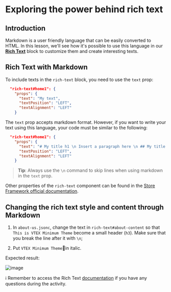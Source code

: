 # Exploring the power behind rich text

## Introduction

Markdown is a user friendly language that can be easily converted to HTML. In this lesson, we'll see how it's possible to use this language in our [**Rich Text**](https://developers.vtex.com/docs/vtex-rich-text) block to customize them and create interesting texts.

## Rich Text with Markdown

To include texts in the `rich-text` block, you need to use the `text` prop:

```json
  "rich-text#home1": {
    "props": {
      "text": "My text",
      "textPosition": "LEFT",
      "textAlignment": "LEFT"
    }
```

The `text` prop accepts markdown format. However, if you want to write your text using this language, your code must be similar to the following: 

```json
  "rich-text#home1": {
    "props": {
      "text": "# My title h1 \n Insert a paragraph here \n ## My title h2 \n Insert the second paragraph here \n Include a list here \n - Item 1 \n - Item 2 \n - Item3",
      "textPosition": "LEFT",
      "textAlignment": "LEFT"
    }
```

> **Tip**: Always use the `\n` command to skip lines when using markdown in the `text` prop.

Other properties of the `rich-text` component can be found in the [Store Framework official documentation](https://developers.vtex.com/docs/vtex-rich-text).

## Changing the rich text style and content through Markdown

1. In `about-us.jsonc`, change the text in `rich-text#about-content` so that `This is VTEX Minimum Theme` become a small header (`h3`). Make sure that you break the line after it with `\n`;

2. Put `VTEX Minimum Theme`in italic.

Expected result:

![image](https://user-images.githubusercontent.com/19495917/90180384-410d4900-dd85-11ea-88b9-3af68e8f3a08.png)

:information_source: Remember to access the Rich Text [documentation](https://developers.vtex.com/docs/vtex-rich-text) if you have any questions during the activity.

